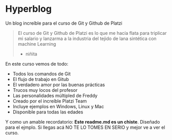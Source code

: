 # Hyperblog
Un blog increíble para el curso de Git y Github de Platzi
> El curso de Git y Github de Platzi es lo que me hacía flata para triplicar mi salario y lanzarma a la industria del tejido de lana sintética con machine Learning
> - niñita

En este curso vemos de todo:
* Todos los comandos de Git
* El flujo de trabajo en Gitub
* El verdadero amor por las buenas prácticas
* Trucos muy locos del profesor
* Las personalidades múltipled de Freddy
* Creado por el increíble Platzi Team
* Incluye ejemplos en Windows, Linux y Mac
* Disponible para todas las edades

Y como un amable recordatorio: **Este readme.md es un chiste**. Diseñado para el ejmplo. Si llegas acá NO TE LO TOMES EN SERIO y mejor ve a ver el curso.
